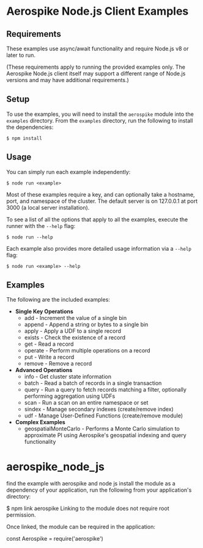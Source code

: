 # Aerospike Node.js Client Examples

## Requirements

These examples use async/await functionality and require Node.js v8 or later to run.

(These requirements apply to running the provided examples only. The Aerospike
Node.js client itself may support a different range of Node.js versions and may
have additional requirements.)

## Setup

To use the examples, you will need to install the `aerospike` module into the
`examples` directory. From the `examples` directory, run the following to
install the dependencies:

    $ npm install

## Usage

You can simply run each example independently:

    $ node run <example>

Most of these examples require a key, and can optionally take a hostname, port,
and namespace of the cluster. The default server is on 127.0.0.1 at port 3000
(a local server installation).

To see a list of all the options that apply to all the examples, execute the
runner with the `--help` flag:

    $ node run --help

Each example also provides more detailed usage information via a `--help` flag:

    $ node run <example> --help

## Examples

The following are the included examples:

- **Single Key Operations**
  - add - Increment the value of a single bin
  - append - Append a string or bytes to a single bin
  - apply - Apply a UDF to a single record
  - exists - Check the existence of a record
  - get - Read a record
  - operate - Perform multiple operations on a record
  - put - Write a record
  - remove - Remove a record
- **Advanced Operations**
  - info - Get cluster state information
  - batch - Read a batch of records in a single transaction
  - query - Run a query to fetch records matching a filter, optionally
    performing aggregation using UDFs
  - scan - Run a scan on an entire namespace or set
  - sindex - Manage secondary indexes (create/remove index)
  - udf - Manage User-Defined Functions (create/remove module)
- **Complex Examples**
  - geospatialMonteCarlo - Performs a Monte Carlo simulation to approximate PI
    using Aerospike's geospatial indexing and query functionality
# aerospike_node_js
find the example with aerospike and node js
install the module as a dependency of your application, run the following from your application's directory:

$ npm link aerospike
Linking to the module does not require root permission.

Once linked, the module can be required in the application:

const Aerospike = require('aerospike')

